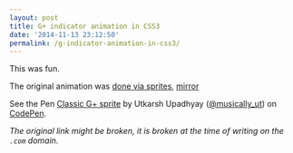 ```yaml
---
layout: post
title: G+ indicator animation in CSS3
date: '2014-11-13 23:12:50'
permalink: /g-indicator-animation-in-css3/
---
```


This was fun.

The original animation was [done via sprites](https://www.google.ch/ig/images/classic_plus_sprite.png), [mirror](https://www.flickr.com/photos/54841048@N03/5081909909) 

<p data-height="268" data-theme-id="5887" data-slug-hash="raNWeQ" data-default-tab="result" data-user="musically_ut" class='codepen'>See the Pen <a href='http://codepen.io/musically_ut/pen/raNWeQ/'>Classic G+ sprite</a> by Utkarsh Upadhyay (<a href='http://codepen.io/musically_ut'>@musically_ut</a>) on <a href='http://codepen.io'>CodePen</a>.</p>
<script async src="//assets.codepen.io/assets/embed/ei.js"></script>


_The original link might be broken, it is broken at the time of writing on the `.com` domain_.
